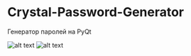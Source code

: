 # Crystal-Password-Generator

Генератор паролей на PyQt


![alt text](https://github.com/pj-crystal/Crystal-Password-Generator/blob/main/3.png?raw=true)
![alt text](https://github.com/pj-crystal/Crystal-Password-Generator/blob/main/4.png?raw=true)
